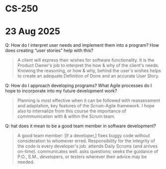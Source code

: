 # CS-250
# 23 Aug 2025



Q: How do I interpret user needs and implement them into a program? How does creating “user stories” help with this?

> A client will express their wishes for software functionality. It is the Product Owner's job to interpret the how & why of the client's needs.
> Knowing the reasoning, or how & why, behind the user's wishes helps to create an adequate Definition of Done and an accurate User Story.



Q: How do I approach developing programs? What Agile processes do I hope to incorporate into my future development work?

> Planning is most effective when it can be followed with reassessment and adaptation, key features of the Scrum-Agile framework.
> I hope also to internalize from this course the importance of commmunication with & within the Scrum team.



Q: hat does it mean to be a good team member in software development?

> A good team member:
> [if a developer,] fixes buggy code without consideration to whomever erred. Responsibility for the integrity of the code is every developer's job.
> attends Daily Scrums (and arrives on-time).
> communicates well.
> asks questions; seeks the guidance of P.O., S.M., developers, or testers wherever their advice may be needed.
